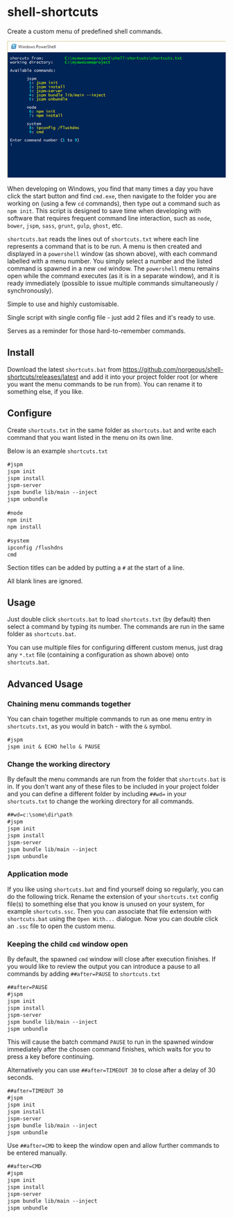 # shell-shortcuts
Create a custom menu of predefined shell commands.

![ScreenShot](preview.png)

When developing on Windows, you find that many times a day you have click the start button and find ```cmd.exe```, then navigate to the folder you are working on (using a few ```cd``` commands), then type out a command such as ```npm init```.
This script is designed to save time when developing with software that requires frequent command line interaction, such as ```node```, ```bower```, ```jspm```, ```sass```, ```grunt```, ```gulp```, ```ghost```, etc.

```shortcuts.bat``` reads the lines out of ```shortcuts.txt``` where each line represents a command that is to be run.
A menu is then created and displayed in a ```powershell``` window (as shown above), with each command labelled with a menu number.
You simply select a number and the listed command is spawned in a new ```cmd``` window.
The ```powershell``` menu remains open while the command executes (as it is in a separate window), and it is ready immediately (possible to issue multiple commands simultaneously / synchronously).

Simple to use and highly customisable.

Single script with single config file - just add 2 files and it's ready to use.

Serves as a reminder for those hard-to-remember commands.



## Install
Download the latest ```shortcuts.bat``` from https://github.com/norgeous/shell-shortcuts/releases/latest and add it into your project folder root (or where you want the menu commands to be run from). You can rename it to something else, if you like.

## Configure
Create ```shortcuts.txt``` in the same folder as ```shortcuts.bat``` and write each command that you want listed in the menu on its own line.

Below is an example ```shortcuts.txt```
```
#jspm
jspm init
jspm install
jspm-server
jspm bundle lib/main --inject
jspm unbundle

#node
npm init
npm install

#system
ipconfig /flushdns
cmd
```
Section titles can be added by putting a ```#``` at the start of a line.

All blank lines are ignored.



## Usage
Just double click ```shortcuts.bat``` to load ```shortcuts.txt``` (by default) then select a command by typing its number.
The commands are run in the same folder as ```shortcuts.bat```.

You can use multiple files for configuring different custom menus, just drag any ```*.txt``` file (containing a configuration as shown above) onto ```shortcuts.bat```.



## Advanced Usage

### Chaining menu commands together
You can chain together multiple commands to run as one menu entry in ```shortcuts.txt```, as you would in batch - with the ```&``` symbol.
```
#jspm
jspm init & ECHO hello & PAUSE
```


### Change the working directory
By default the menu commands are run from the folder that ```shortcuts.bat``` is in.
If you don't want any of these files to be included in your project folder and you can define a different folder by including ```##wd=``` in your ```shortcuts.txt``` to change the working directory for all commands.
```
##wd=c:\some\dir\path
#jspm
jspm init
jspm install
jspm-server
jspm bundle lib/main --inject
jspm unbundle
```


### Application mode
If you like using ```shortcuts.bat``` and find yourself doing so regularly, you can do the following trick.
Rename the extension of your ```shortcuts.txt``` config file(s) to something else that you know is unused on your system, for example ```shortcuts.ssc```.
Then you can associate that file extension with ```shortcuts.bat``` using the ```Open With...``` dialogue.
Now you can double click an ```.ssc``` file to open the custom menu.


### Keeping the child ```cmd``` window open
By default, the spawned ```cmd``` window will close after execution finishes. If you would like to review the output you can introduce a pause to all commands by adding ```##after=PAUSE``` to ```shortcuts.txt```
```
##after=PAUSE
#jspm
jspm init
jspm install
jspm-server
jspm bundle lib/main --inject
jspm unbundle
```
This will cause the batch command ```PAUSE``` to run in the spawned window immediately after the chosen command finishes, which waits for you to press a key before continuing.

Alternatively you can use ```##after=TIMEOUT 30``` to close after a delay of 30 seconds.
```
##after=TIMEOUT 30
#jspm
jspm init
jspm install
jspm-server
jspm bundle lib/main --inject
jspm unbundle
```

Use ```##after=CMD``` to keep the window open and allow further commands to be entered manually.
```
##after=CMD
#jspm
jspm init
jspm install
jspm-server
jspm bundle lib/main --inject
jspm unbundle
```
